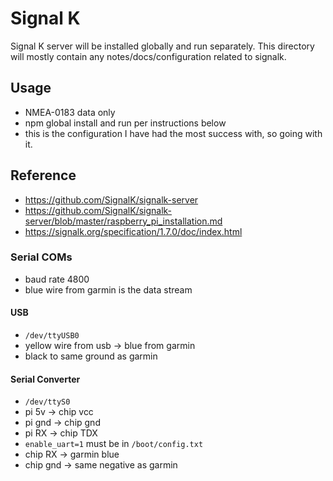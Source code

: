 # Signal K

Signal K server will be installed globally and run separately. This directory will mostly contain any notes/docs/configuration related to signalk.

## Usage
- NMEA-0183 data only
- npm global install and run per instructions below
- this is the configuration I have had the most success with, so going with it.

## Reference
- https://github.com/SignalK/signalk-server
- https://github.com/SignalK/signalk-server/blob/master/raspberry_pi_installation.md
- https://signalk.org/specification/1.7.0/doc/index.html


### Serial COMs
- baud rate 4800
- blue wire from garmin is the data stream

#### USB
- `/dev/ttyUSB0` 
- yellow wire from usb -> blue from garmin
- black to same ground as garmin

#### Serial Converter
- `/dev/ttyS0` 
- pi 5v -> chip vcc
- pi gnd -> chip gnd
- pi RX -> chip TDX
- `enable_uart=1` must be in `/boot/config.txt`
- chip RX -> garmin blue
- chip gnd -> same negative as garmin
